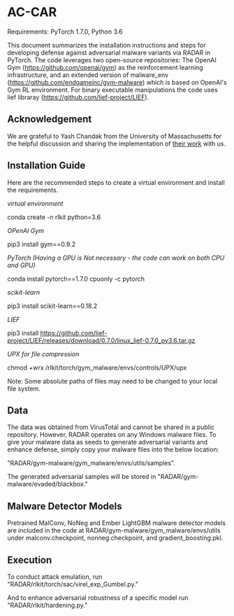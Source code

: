 # AC-CAR

Requirements: PyTorch 1.7.0, Python 3.6

This document summarizes the installation instructions and steps for developing defense against adversarial malware variants via RADAR in PyTorch. The code leverages two open-source repositories: The OpenAI Gym (https://github.com/openai/gym) as the reinforcement learning infrastructure, and an extended version of malware_env (https://github.com/endgameinc/gym-malware) which is based on OpenAI's Gym RL environment. For binary executable manipulations the code uses lief libraray (https://github.com/lief-project/LIEF).

## Acknowledgement
We are grateful to Yash Chandak from the University of Massachusetts for the helpful discussion and sharing the implementation of [their work](https://proceedings.mlr.press/v97/chandak19a.html) with us.

## Installation Guide

Here are the recommended steps to create a virtual environment and install the requirements.

*virtual environment*

conda create -n rlkit python=3.6

*OPenAI Gym*

pip3 install gym==0.9.2

*PyTorch (Having a GPU is Not necessary - the code can work on both CPU and GPU)*

conda install pytorch==1.7.0 cpuonly -c pytorch

*scikit-learn*

pip3 install scikit-learn==0.18.2

*LIEF*

pip3 install https://github.com/lief-project/LIEF/releases/download/0.7.0/linux_lief-0.7.0_py3.6.tar.gz

*UPX for file compression*

chmod +wrx /rlkit/torch/gym_malware/envs/controls/UPX/upx

Note: Some absolute paths of files may need to be changed to your local file system.

## Data

The data was obtained from VirusTotal and cannot be shared in a public repository. However, RADAR operates on any Windows malware files. To give your malware data as seeds to generate adversarial variants and enhance defense, simply copy your malware files into the below location:

"RADAR/gym-malware/gym_malware/envs/utils/samples".

The generated adversarial samples will be stored in "RADAR/gym-malware/evaded/blackbox."

## Malware Detector Models

Pretrained MalConv, NoNeg and Ember LightGBM malware detector models are included in the code at RADAR/gym-malware/gym_malware/envs/utils under malconv.checkpoint, nonneg.checkpoint, and gradient_boosting.pkl.

## Execution

To conduct attack emulation, run "RADAR/rlkit/torch/sac/virel_exp_Gumbel.py."

And to enhance adversarial robustness of a specific model run "RADAR/rlkit/hardening.py."
